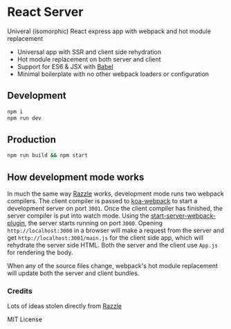 
# React Server

Univeral (isomorphic) React express app with webpack and hot module replacement

- Universal app with SSR and client side rehydration
- Hot module replacement on both server and client
- Support for ES6 & JSX with [Babel][]
- Minimal boilerplate with no other webpack loaders or configuration


## Development

```sh
npm i
npm run dev
```

## Production

```sh
npm run build && npm start
```

## How development mode works

In much the same way [Razzle][] works, development mode runs two webpack compilers.
The client compiler is passed to [koa-webpack][] to start a development server on port `3001`.
Once the client compiler has finished, the server compiler is put into watch mode.
Using the [start-server-webpack-plugin][], the server starts running on port `3000`.
Opening `http://localhost:3000` in a browser will make a request from the server and get `http://localhost:3001/main.js` for the client side app, which will rehydrate the server side HTML.
Both the server and the client use `App.js` for rendering the body.

When any of the source files change, webpack's hot module replacement will update both the server and client bundles.

### Credits

Lots of ideas stolen directly from [Razzle][]

[Razzle]: https://github.com/jaredpalmer/razzle
[Babel]: https://github.com/babel/babel
[koa-webpack]: https://github.com/shellscape/koa-webpack
[start-server-webpack-plugin]: https://github.com/ericclemmons/start-server-webpack-plugin

MIT License
